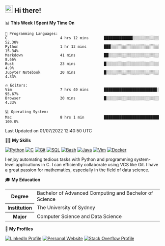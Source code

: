 ## <a href="#"><img src="https://media.giphy.com/media/hvRJCLFzcasrR4ia7z/giphy.gif" width="25px" height="25px"></a> Hi there!

<!--START_SECTION:waka-->
📊 **This Week I Spent My Time On** 

```text
💬 Programming Languages: 
C                        4 hrs 12 mins       █████████████░░░░░░░░░░░░   52.38% 
Python                   1 hr 13 mins        ███░░░░░░░░░░░░░░░░░░░░░░   15.34% 
Markdown                 41 mins             ██░░░░░░░░░░░░░░░░░░░░░░░   8.66% 
Rust                     23 mins             █░░░░░░░░░░░░░░░░░░░░░░░░   4.9% 
Jupyter Notebook         20 mins             █░░░░░░░░░░░░░░░░░░░░░░░░   4.33%

🔥 Editors: 
Vim                      7 hrs 40 mins       ████████████████████████░   95.67% 
Browser                  20 mins             █░░░░░░░░░░░░░░░░░░░░░░░░   4.33%

💻 Operating System: 
Mac                      8 hrs 1 min         █████████████████████████   100.0%

```


 Last Updated on 01/07/2022 12:40:50 UTC
<!--END_SECTION:waka-->

💪🏻 **My Skills**

[![Python](https://img.shields.io/badge/-Python-yellow?style=flat-square&logo=Python)](#)
[![C     ](https://img.shields.io/badge/-C-blue?style=flat-square&logo=C)](#)
[![Git   ](https://img.shields.io/badge/-Git-grey?style=flat-square&logo=Git)](#)
[![SQL   ](https://img.shields.io/badge/-SQL-grey?style=flat-square&logo=SQLite)](#)
[![Bash  ](https://img.shields.io/badge/-Bash-grey?style=flat-square&logo=GNU-Bash)](#)
[![Java  ](https://img.shields.io/badge/-Java-grey?style=flat-square&logo=OpenJDK)](#)
[![Vim   ](https://img.shields.io/badge/-Vim-grey?style=flat-square&logo=Vim)](#)
[![Docker](https://img.shields.io/badge/-Docker-grey?style=flat-square&logo=Docker)](#)

I enjoy automating tedious tasks with Python and programming system-level applications in C. I can efficiently collaborate using VCS like Git. I have a great passion for mathematics, especially in the field of data science.

🎓 **My Education**

<table>
<tr>
    <th>Degree</th>
    <td>Bachelor of Advanced Computing and Bachelor of Science</td>
</tr>
<tr>
    <th>Institution</th>
    <td>The University of Sydney</td>
</tr>
<tr>
    <th>Major</th>
    <td>Computer Science and Data Science</td>
</tr>
</table>

🔗 **My Profiles**

[![LinkedIn Profile](https://img.shields.io/badge/-LinkedIn-blue?style=social&logo=LinkedIn)](https://www.linkedin.com/in/ziao-ji)
[![Personal Website](https://img.shields.io/badge/-Personal%20Website-blue?style=social&logo=Bootstrap)](https://www.jiziao.works)
[![Stack Overflow Profile](https://img.shields.io/badge/-Stack%20Overflow-blue?style=social&logo=StackOverflow)](https://stackoverflow.com/users/11658924/spearandshield)
